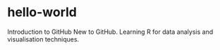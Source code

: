 # hello-world
Introduction to GitHub
New to GitHub. Learning R for data analysis and visualisation techniques. 
